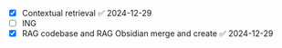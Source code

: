 - [x] Contextual retrieval ✅ 2024-12-29
- [ ] ING
- [x] RAG codebase and RAG Obsidian merge and create ✅ 2024-12-29